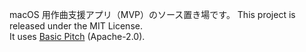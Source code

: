 macOS 用作曲支援アプリ（MVP）のソース置き場です。
This project is released under the MIT License.  
It uses [Basic Pitch](https://github.com/spotify/basic-pitch) (Apache-2.0).
